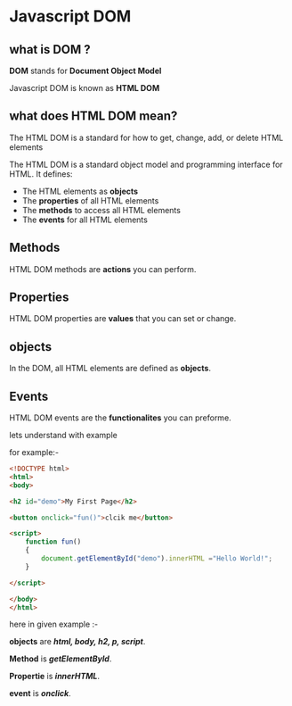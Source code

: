 # Javascript DOM

## what is DOM ?

**DOM** stands for **Document Object Model**

Javascript DOM is known as **HTML DOM**

## what does HTML DOM mean?

The HTML DOM is a standard for how to get, change, add, or delete HTML elements

The HTML DOM is a standard object model and programming interface for HTML. It defines:

- The HTML elements as **objects**
- The **properties** of all HTML elements
- The **methods** to access all HTML elements
- The **events** for all HTML elements


## Methods
HTML DOM methods are **actions** you can perform.

## Properties
HTML DOM properties are **values** that you can set or change.

## objects
In the DOM, all HTML elements are defined as **objects**.

## Events
HTML DOM events are the **functionalites** you can preforme. 


lets understand with example 

for example:-

``` html
<!DOCTYPE html>
<html>
<body>

<h2 id="demo">My First Page</h2>

<button onclick="fun()">clcik me</button>

<script>
    function fun()
    {
        document.getElementById("demo").innerHTML ="Hello World!";
    }

</script>

</body>
</html>
```

here in given example :-

**objects** are ***html, body, h2, p, script***.

**Method** is ***getElementById***.

**Propertie** is ***innerHTML***.

**event** is ***onclick***.
